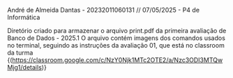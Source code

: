 André de Almeida Dantas - 20232011060131    // 07/05/2025 - P4 de Informática

Diretório criado para armazenar o arquivo print.pdf da primeira avaliação de Banco de Dados - 2025.1
O arquivo contém imagens dos comandos usados no terminal, seguindo as instruções da avaliação 01, que está no classroom da turma
{(https://classroom.google.com/c/NzY0Njk1MTc2OTE2/a/Nzc3ODI3MTQwMjg1/details)}


